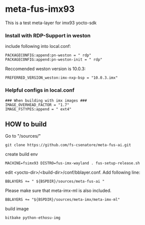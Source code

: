 # meta-fus-imx93
This is a test meta-layer for imx93 yocto-sdk

### Install with RDP-Support in weston
include following into local.conf:
```
PACKAGECONFIG:append:pn-weston = " rdp"
PACKAGECONFIG:append:pn-weston-init = " rdp"
```

Reccomended weston version is 10.0.3:
```
PREFERRED_VERSION_weston:imx-nxp-bsp = "10.0.3.imx"
```

### Helpful configs in local.conf
```
### When building with imx images ###
IMAGE_OVERHEAD_FACTOR = "1.7"
IMAGE_FSTYPES:append = " ext4"
```

## HOW to build
Go to "<yocto-dir>/sources/"
```
git clone https://github.com/fs-csenatore/meta-fus-ai.git
```
create build env
```
MACHINE=fsimx93 DISTRO=fus-imx-wayland . fus-setup-release.sh
```

edit \<yocto-dir\>/\<build-dir\>/conf/bblayer.conf. Add following line:
```
BBLAYERS += " ${BSPDIR}/sources/meta-fus-ai "
```
Please make sure that meta-imx-ml is also included.
```
BBLAYERS += "${BSPDIR}/sources/meta-imx/meta-imx-ml"
```


build image
```
bitbake python-ethosu-img
```
